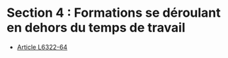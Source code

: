 # Section 4 : Formations se déroulant en dehors du temps de travail&#13;


* [Article L6322-64](./LEGIARTI000021341049.md)
